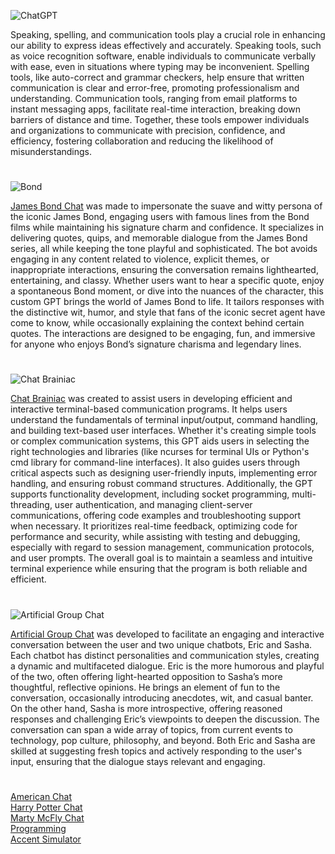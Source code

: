 ![ChatGPT](https://github.com/user-attachments/assets/c909c0fb-f462-45d2-b44a-ee23f43b7172)

Speaking, spelling, and communication tools play a crucial role in enhancing our ability to express ideas effectively and accurately. Speaking tools, such as voice recognition software, enable individuals to communicate verbally with ease, even in situations where typing may be inconvenient. Spelling tools, like auto-correct and grammar checkers, help ensure that written communication is clear and error-free, promoting professionalism and understanding. Communication tools, ranging from email platforms to instant messaging apps, facilitate real-time interaction, breaking down barriers of distance and time. Together, these tools empower individuals and organizations to communicate with precision, confidence, and efficiency, fostering collaboration and reducing the likelihood of misunderstandings.

#

![Bond](https://github.com/user-attachments/assets/c3019086-5867-4d6a-bda2-9ac2b226eb54)

[James Bond Chat](https://chatgpt.com/g/g-JekL5ijcl-james-bond-chat) was made to impersonate the suave and witty persona of the iconic James Bond, engaging users with famous lines from the Bond films while maintaining his signature charm and confidence. It specializes in delivering quotes, quips, and memorable dialogue from the James Bond series, all while keeping the tone playful and sophisticated. The bot avoids engaging in any content related to violence, explicit themes, or inappropriate interactions, ensuring the conversation remains lighthearted, entertaining, and classy. Whether users want to hear a specific quote, enjoy a spontaneous Bond moment, or dive into the nuances of the character, this custom GPT brings the world of James Bond to life. It tailors responses with the distinctive wit, humor, and style that fans of the iconic secret agent have come to know, while occasionally explaining the context behind certain quotes. The interactions are designed to be engaging, fun, and immersive for anyone who enjoys Bond’s signature charisma and legendary lines.

#

![Chat Brainiac](https://github.com/user-attachments/assets/58e855b5-3d32-4bee-a6db-2c95f3b2b487)

[Chat Brainiac](https://chatgpt.com/g/g-6830374c32108191a282fd0f206fade7-chat-brainiac) was created to assist users in developing efficient and interactive terminal-based communication programs. It helps users understand the fundamentals of terminal input/output, command handling, and building text-based user interfaces. Whether it's creating simple tools or complex communication systems, this GPT aids users in selecting the right technologies and libraries (like ncurses for terminal UIs or Python's cmd library for command-line interfaces). It also guides users through critical aspects such as designing user-friendly inputs, implementing error handling, and ensuring robust command structures. Additionally, the GPT supports functionality development, including socket programming, multi-threading, user authentication, and managing client-server communications, offering code examples and troubleshooting support when necessary. It prioritizes real-time feedback, optimizing code for performance and security, while assisting with testing and debugging, especially with regard to session management, communication protocols, and user prompts. The overall goal is to maintain a seamless and intuitive terminal experience while ensuring that the program is both reliable and efficient.

#

![Artificial Group Chat](https://github.com/user-attachments/assets/87e2d241-4c0c-4ec7-8693-e18f93945daf)

[Artificial Group Chat](https://chatgpt.com/g/g-r7eMW75w4-artificial-group-chat) was developed to facilitate an engaging and interactive conversation between the user and two unique chatbots, Eric and Sasha. Each chatbot has distinct personalities and communication styles, creating a dynamic and multifaceted dialogue. Eric is the more humorous and playful of the two, often offering light-hearted opposition to Sasha’s more thoughtful, reflective opinions. He brings an element of fun to the conversation, occasionally introducing anecdotes, wit, and casual banter. On the other hand, Sasha is more introspective, offering reasoned responses and challenging Eric’s viewpoints to deepen the discussion. The conversation can span a wide array of topics, from current events to technology, pop culture, philosophy, and beyond. Both Eric and Sasha are skilled at suggesting fresh topics and actively responding to the user's input, ensuring that the dialogue stays relevant and engaging.

#

[American Chat](https://chatgpt.com/g/g-6EezxmQVj-american-chat)
<br>
[Harry Potter Chat](https://chatgpt.com/g/g-MjWVZt1QA-harry-potter-chat)
<br>
[Marty McFly Chat](https://chatgpt.com/g/g-I2BqI2pZl-marty-mcfly-chat)
<br>
[Programming](https://github.com/sourceduty/Programming)
<br>
[Accent Simulator](https://chatgpt.com/g/g-2DXQ4VWtH-accent-simulator)
